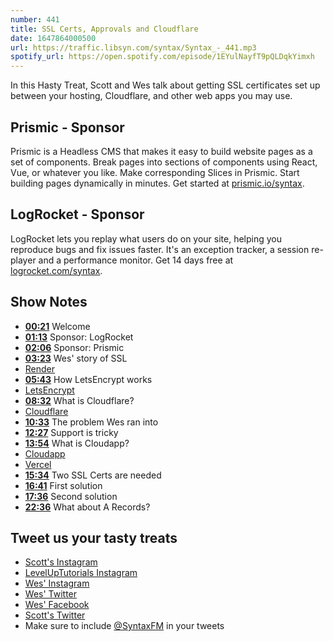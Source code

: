 ```yaml
---
number: 441
title: SSL Certs, Approvals and Cloudflare
date: 1647864000500
url: https://traffic.libsyn.com/syntax/Syntax_-_441.mp3
spotify_url: https://open.spotify.com/episode/1EYulNayfT9pQLDqkYimxh
---
```


In this Hasty Treat, Scott and Wes talk about getting SSL certificates set up between your hosting, Cloudflare, and other web apps you may use.

## Prismic - Sponsor

Prismic is a Headless CMS that makes it easy to build website pages as a set of components. Break pages into sections of components using React, Vue, or whatever you like. Make corresponding Slices in Prismic. Start building pages dynamically in minutes. Get started at [prismic.io/syntax](https://prismic.io/syntax).

## LogRocket - Sponsor

LogRocket lets you replay what users do on your site, helping you reproduce bugs and fix issues faster. It's an exception tracker, a session re-player and a performance monitor. Get 14 days free at [logrocket.com/syntax](https://logrocket.com/syntax).

## Show Notes

* **[00:21](#t=00:21)** Welcome
* **[01:13](#t=01:13)** Sponsor: LogRocket
* **[02:06](#t=02:06)** Sponsor: Prismic
* **[03:23](#t=03:23)** Wes' story of SSL
* [Render](https://render.com)
* **[05:43](#t=05:43)** How LetsEncrypt works
* [LetsEncrypt](https://letsencrypt.org)
* **[08:32](#t=08:32)** What is Cloudflare?
* [Cloudflare](https://www.cloudflare.com/en-ca/)
* **[10:33](#t=10:33)** The problem Wes ran into
* **[12:27](#t=12:27)** Support is tricky
* **[13:54](#t=13:54)** What is Cloudapp?
* [Cloudapp](https://www.getcloudapp.com)
* [Vercel](https://vercel.com)
* **[15:34](#t=15:34)** Two SSL Certs are needed
* **[16:41](#t=16:41)** First solution
* **[17:36](#t=17:36)** Second solution
* **[22:36](#t=22:36)** What about A Records?

## Tweet us your tasty treats

* [Scott's Instagram](https://www.instagram.com/stolinski/)
* [LevelUpTutorials Instagram](https://www.instagram.com/LevelUpTutorials/)
* [Wes' Instagram](https://www.instagram.com/wesbos/)
* [Wes' Twitter](https://twitter.com/wesbos)
* [Wes' Facebook](https://www.facebook.com/wesbos.developer)
* [Scott's Twitter](https://twitter.com/stolinski)
* Make sure to include [@SyntaxFM](https://twitter.com/SyntaxFM) in your tweets

